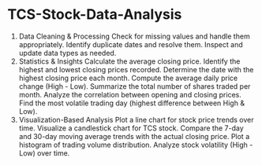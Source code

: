# TCS-Stock-Data-Analysis

1. Data Cleaning & Processing
Check for missing values and handle them appropriately.
Identify duplicate dates and resolve them.
Inspect and update data types as needed.
2. Statistics & Insights
Calculate the average closing price.
Identify the highest and lowest closing prices recorded.
Determine the date with the highest closing price each month.
Compute the average daily price change (High - Low).
Summarize the total number of shares traded per month.
Analyze the correlation between opening and closing prices.
Find the most volatile trading day (highest difference between High & Low).
3. Visualization-Based Analysis
Plot a line chart for stock price trends over time.
Visualize a candlestick chart for TCS stock.
Compare the 7-day and 30-day moving average trends with the actual closing price.
Plot a histogram of trading volume distribution.
Analyze stock volatility (High - Low) over time.

